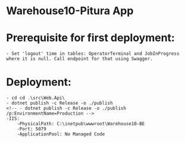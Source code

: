 # Warehouse10-Pitura App

# Prerequisite for first deployment:
    - Set 'logout' time in tables: OperatorTerminal and JobInProgress where it is null. Call endpoint for that using Swagger.
    
# Deployment:
    - cd cd .\src\Web.Api\
    - dotnet publish -c Release -o ./publish
    <!-- - dotnet publish -c Release -o ./publish /p:EnvironmentName=Production -->
    -IIS:
        -PhysicalPath: C:\inetpub\wwwroot\Warehouse10-BE
        -Port: 5079
        -ApplicationPool: No Managed Code
    

